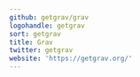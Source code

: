 ```yaml
---
github: getgrav/grav
logohandle: getgrav
sort: getgrav
title: Grav
twitter: getgrav
website: 'https://getgrav.org/'
---
```

